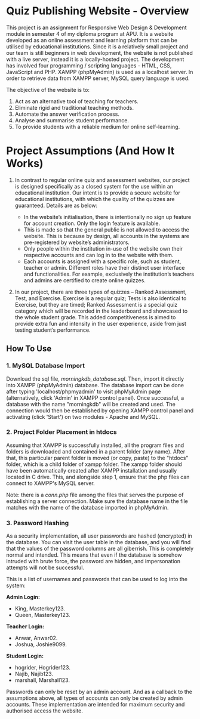 # Quiz Publishing Website - Overview
This project is an assignment for Responsive Web Design & Development module in semester 4 of my diploma program at APU. It is a website developed as an online assessment and learning platform that can be utilised by educational institutions. Since it is a relatively small project and our team is still beginners in web development, the website is not published with a live server, instead it is a locally-hosted project. The development has involved four programming / scripting languages - HTML, CSS, JavaScript and PHP. XAMPP (phpMyAdmin) is used as a localhost server. In order to retrieve data from XAMPP server, MySQL query language is used. 

The objective of the website is to:
1. Act as an alternative tool of teaching for teachers.
2. Eliminate rigid and traditional teaching methods.
3. Automate the answer verification process.
4. Analyse and summarise student performance.
5. To provide students with a reliable medium for online self-learning.


# Project Assumptions (And How It Works)
1. In contrast to regular online quiz and assessment websites, our project is designed specifically as a closed system for the use within an educational institution. Our intent is to provide a secure website for educational institutions, with which the quality of the quizzes are guaranteed. Details are as below:

    - In the website’s initialisation, there is intentionally no sign up feature for account creation. Only the login feature is available.
    - This is made so that the general public is not allowed to access the website. This is because by design, all accounts in the systems are pre-registered by website’s administrators.
    - Only people within the institution in-use of the website own their respective accounts and can log in to the website with them.
    - Each accounts is assigned with a specific role, such as student, teacher or admin. Different roles have their distinct user interface and functionalities. For example, exclusively the institution’s teachers and admins are certified to create online quizzes.

2. In our project, there are three types of quizzes – Ranked Assessment, Test, and Exercise. Exercise is a regular quiz; Tests is also identical to Exercise, but they are timed; Ranked Assessment is a special quiz category which will be recorded in the leaderboard and showcased to the whole student grade. This added competitiveness is aimed to provide extra fun and intensity in the user experience, aside from just testing student’s performance.

## How To Use
### 1. MySQL Database Import 
Download the sql file, *morningkdb_database.sql*. Then, import it directly into XAMPP (phpMyAdmin) database. The database import can be done after typing 'localhost/phpmyadmin' to visit phpMyAdmin page (alternatively, click 'Admin' in XAMPP control panel). Once successful, a database with the name "morningkdb" will be created and used. The connection would then be established by opening XAMPP control panel and activating (click 'Start') on two modules - Apache and MySQL. 

### 2. Project Folder Placement in htdocs
Assuming that XAMPP is successfully installed, all the program files and folders is downloaded and contained in a parent folder (any name). After that, this particular parent folder is moved (or copy, paste) to the "htdocs" folder, which is a child folder of xampp folder. The xampp folder should have been automatically created after XAMPP installation and usually located in C drive. This, and alongside step 1, ensure that the php files can connect to XAMPP's MySQL server. 

Note: there is a *conn.php* file among the files that serves the purpose of establishing a server connection. Make sure the database name in the file matches with the name of the database imported in phpMyAdmin. 

### 3. Password Hashing
As a security implementation, all user passwords are hashed (encrypted) in the database. You can visit the user table in the database, and you will find that the values of the password columns are all giberrish. This is completely normal and intended. This means that even if the database is somehow intruded with brute force, the password are hidden, and impersonation attempts will not be successful. 

This is a list of usernames and passwords that can be used to log into the system:

**Admin Login:** 
- King, Masterkey123.
- Queen, Masterkey123.

**Teacher Login:**
- Anwar, Anwar02.
- Joshua, Joshie9099.

**Student Login:**
- hogrider, Hogrider123.
- Najib, Najib123.
- marshall, Marshall123.

Passwords can only be reset by an admin account. And as a callback to the assumptions above, all types of accounts can only be created by admin accounts. These implementation are intended for maximum security and authorised access the website. 
